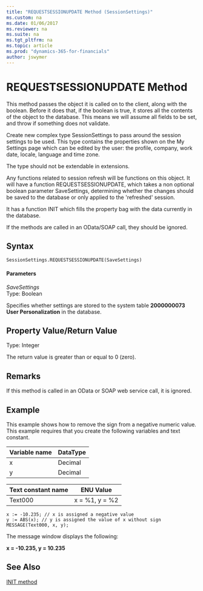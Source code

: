 ```yaml
---
title: "REQUESTSESSIONUPDATE Method (SessionSettings)"
ms.custom: na
ms.date: 01/06/2017
ms.reviewer: na
ms.suite: na
ms.tgt_pltfrm: na
ms.topic: article
ms.prod: "dynamics-365-for-financials"
author: jswymer
---
```

# REQUESTSESSIONUPDATE Method
This method passes the object it is called on to the client, along with the boolean. Before it does that, if the boolean is true, it stores all the contents of the object to the database. This means we will assume all fields to be set, and throw if something does not validate.  

Create new complex type SessionSettings to pass around the session settings to be used. This type contains the properties shown on the My Settings page which can be edited by the user: the profile, company, work date, locale, language and time zone.

The type should not be extendable in extensions.

Any functions related to session refresh will be functions on this object. It will have a function REQUESTSESSIONUPDATE, which takes a non optional boolean parameter SaveSettings, determining whether the changes should be saved to the database or only applied to the 'refreshed' session.

It has a function INIT which fills the property bag with the data currently in the database.

If the methods are called in an OData/SOAP call, they should be ignored.

## Syntax  

```  
SessionSettings.REQUESTSESSIONUPDATE(SaveSettings)  
```  

#### Parameters  
 *SaveSettings*  
 Type: Boolean  

 Specifies whether settings are stored to the system table **2000000073 User Personalization** in the database.

## Property Value/Return Value  
 Type: Integer  

 The return value is greater than or equal to 0 \(zero\).  

## Remarks  
If this method is called in an OData or SOAP web service call, it is ignored.

## Example  
 This example shows how to remove the sign from a negative numeric value. This example requires that you create the following variables and text constant.  

|Variable name|DataType|  
|-------------------|--------------|  
|x|Decimal|  
|y|Decimal|  

|Text constant name|ENU Value|  
|------------------------|---------------|  
|Text000|x = %1, y = %2|  

```  
x := -10.235; // x is assigned a negative value  
y := ABS(x); // y is assigned the value of x without sign  
MESSAGE(Text000, x, y);  
```  

 The message window displays the following:  

 **x = -10.235, y = 10.235**  

## See Also  
[INIT method](devenv-init-method.md)  
